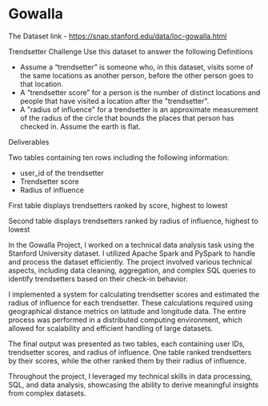 # Gowalla

The Dataset link - https://snap.stanford.edu/data/loc-gowalla.html

Trendsetter Challenge
Use this dataset to answer the following
Definitions
<ul>
<li>Assume a “trendsetter” is someone who, in this dataset, visits some of the same
locations as another person, before the other person goes to that location.</li>
<li>A “trendsetter score” for a person is the number of distinct locations and people that
have visited a location after the "trendsetter".</li>
<li>A "radius of influence" for a trendsetter is an approximate measurement of the radius of
the circle that bounds the places that person has checked in. Assume the earth is flat.</li>
</ul>
Deliverables
<p>Two tables containing ten rows including the following information:</p>
<ul>
  <li>user_id of the trendsetter</li>
<li>Trendsetter score</li>
<li>Radius of influence</li>
</ul>
<p>First table displays trendsetters ranked by score, highest to lowest</p>
<p>Second table displays trendsetters ranked by radius of influence, highest to lowest</p>


<p>In the Gowalla Project, I worked on a technical data analysis task using the Stanford University dataset. I utilized Apache Spark and PySpark to handle and process the dataset efficiently. The project involved various technical aspects, including data cleaning, aggregation, and complex SQL queries to identify trendsetters based on their check-in behavior.

I implemented a system for calculating trendsetter scores and estimated the radius of influence for each trendsetter. These calculations required using geographical distance metrics on latitude and longitude data. The entire process was performed in a distributed computing environment, which allowed for scalability and efficient handling of large datasets.

The final output was presented as two tables, each containing user IDs, trendsetter scores, and radius of influence. One table ranked trendsetters by their scores, while the other ranked them by their radius of influence.

Throughout the project, I leveraged my technical skills in data processing, SQL, and data analysis, showcasing the ability to derive meaningful insights from complex datasets.</p>
